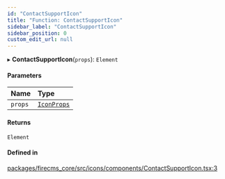 ```yaml
---
id: "ContactSupportIcon"
title: "Function: ContactSupportIcon"
sidebar_label: "ContactSupportIcon"
sidebar_position: 0
custom_edit_url: null
---
```


▸ **ContactSupportIcon**(`props`): `Element`

#### Parameters

| Name | Type |
| :------ | :------ |
| `props` | [`IconProps`](../types/IconProps.md) |

#### Returns

`Element`

#### Defined in

[packages/firecms_core/src/icons/components/ContactSupportIcon.tsx:3](https://github.com/FireCMSco/firecms/blob/d45f3739/packages/firecms_core/src/icons/components/ContactSupportIcon.tsx#L3)
